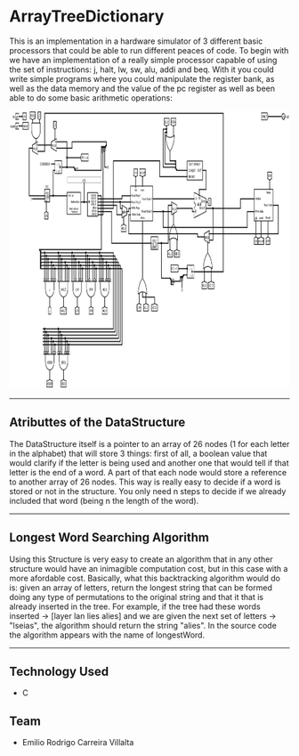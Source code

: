 # ArrayTreeDictionary
This is an implementation in a hardware simulator of 3 different basic processors that could be able to run different peaces of code. To begin with we have an implementation of a really simple processor capable of using the set of instructions: j, halt, lw, sw, alu, addi and beq. With it you could write simple programs where you could manipulate the register bank, as well as the data memory and the value of the pc register as well as been able to do some basic arithmetic operations:
<p align="center">
   <img src="https://github.com/rorro6787/rorro6787/blob/main/Images/procesadorBasico.png" height="500" />
</p>
<hr style="height:2px;border-width:0;color:gray;background-color:gray">

## Atributtes of the DataStructure
The DataStructure itself is a pointer to an array of 26 nodes (1 for each letter in the alphabet) that will store 3 things: first of all, a boolean value that would clarify if the letter is being used and another one that would tell if that letter is the end of a word. A part of that each node would store a reference to another array of 26 nodes.
This way is really easy to decide if a word is stored or not in the structure. You only need n steps to decide if we already included that word (being n the length of the word).

<hr style="height:2px;border-width:0;color:gray;background-color:gray">

## Longest Word Searching Algorithm
Using this Structure is very easy to create an algorithm that in any other structure would have an inimagible computation cost, but in this case with a more afordable cost. Basically, what this backtracking algorithm would do is: given an array of letters, return the longest string that can be formed doing any type of permutations to the original string and that it that is already inserted in the tree.
For example, if the tree had these words inserted -> [layer lan lies alies] and we are given the next set of letters -> "lseias", the algorithm should return the string "alies". In the source code the algorithm appears with the name of longestWord.

<hr style="height:2px;border-width:0;color:gray;background-color:gray">

## Technology Used
- C

## Team
- Emilio Rodrigo Carreira Villalta
